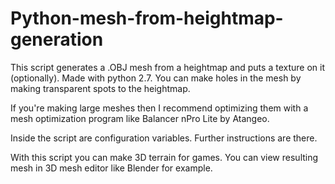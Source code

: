 # Python-mesh-from-heightmap-generation
This script generates a .OBJ mesh from a heightmap and puts a texture on it (optionally). Made with python 2.7.
You can make holes in the mesh by making transparent spots to the heightmap.

If you're making large meshes then I recommend optimizing them with a mesh optimization program like Balancer nPro Lite by Atangeo.

Inside the script are configuration variables. Further instructions are there.

With this script you can make 3D terrain for games.
You can view resulting mesh in 3D mesh editor like Blender for example.
